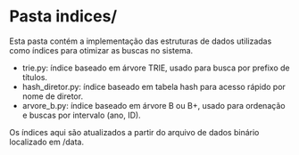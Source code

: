 # Pasta indices/

Esta pasta contém a implementação das estruturas de dados utilizadas como índices para otimizar as buscas no sistema.

- trie.py: índice baseado em árvore TRIE, usado para busca por prefixo de títulos.
- hash_diretor.py: índice baseado em tabela hash para acesso rápido por nome de diretor.
- arvore_b.py: índice baseado em árvore B ou B+, usado para ordenação e buscas por intervalo (ano, ID).

Os índices aqui são atualizados a partir do arquivo de dados binário localizado em /data.